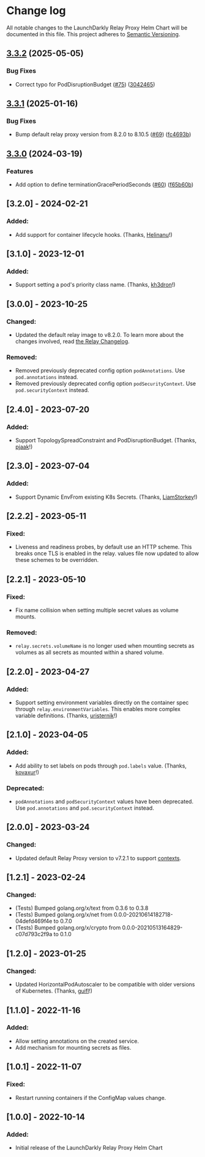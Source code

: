 Change log
================================================

All notable changes to the LaunchDarkly Relay Proxy Helm Chart will be documented in this file. This project adheres to [Semantic Versioning](https://semver.org).


## [3.3.2](https://github.com/launchdarkly/ld-relay-helm/compare/3.3.1...3.3.2) (2025-05-05)


### Bug Fixes

* Correct typo for PodDisruptionBudget ([#75](https://github.com/launchdarkly/ld-relay-helm/issues/75)) ([3042465](https://github.com/launchdarkly/ld-relay-helm/commit/304246580a75e4cda0b5fdbbfb922b1d621a1204))

## [3.3.1](https://github.com/launchdarkly/ld-relay-helm/compare/3.3.0...3.3.1) (2025-01-16)


### Bug Fixes

* Bump default relay proxy version from 8.2.0 to 8.10.5 ([#69](https://github.com/launchdarkly/ld-relay-helm/issues/69)) ([fc4693b](https://github.com/launchdarkly/ld-relay-helm/commit/fc4693babd4db37ba36ffe41ebcea1a72a1f68f6))

## [3.3.0](https://github.com/launchdarkly/ld-relay-helm/compare/3.2.0...3.3.0) (2024-03-19)


### Features

* Add option to define terminationGracePeriodSeconds ([#60](https://github.com/launchdarkly/ld-relay-helm/issues/60)) ([f65b60b](https://github.com/launchdarkly/ld-relay-helm/commit/f65b60b0cc0f1f956e3a951042095583e85cd542))

## [3.2.0] - 2024-02-21
### Added:
- Add support for container lifecycle hooks. (Thanks, [Helinanu](https://github.com/launchdarkly/ld-relay-helm/pull/57)!)

## [3.1.0] - 2023-12-01
### Added:
- Support setting a pod's priority class name. (Thanks, [kh3dron](https://github.com/launchdarkly/ld-relay-helm/pull/53)!)

## [3.0.0] - 2023-10-25
### Changed:
- Updated the default relay image to v8.2.0. To learn more about the changes involved, read [the Relay Changelog](https://github.com/launchdarkly/ld-relay/blob/v8/CHANGELOG.md).

### Removed:
- Removed previously deprecated config option `podAnnotations`. Use `pod.annotations` instead.
- Removed previously deprecated config option `podSecurityContext`. Use `pod.securityContext` instead.

## [2.4.0] - 2023-07-20
### Added:
- Support TopologySpreadConstraint and PodDisruptionBudget. (Thanks, [pjaak](https://github.com/launchdarkly/ld-relay-helm/pull/47)!)

## [2.3.0] - 2023-07-04
### Added:
- Support Dynamic EnvFrom existing K8s Secrets. (Thanks, [LiamStorkey](https://github.com/launchdarkly/ld-relay-helm/pull/45)!)

## [2.2.2] - 2023-05-11
### Fixed:
- Liveness and readiness probes, by default use an HTTP scheme. This breaks once TLS is enabled in the relay. values file now updated to allow these schemes to be overridden.

## [2.2.1] - 2023-05-10
### Fixed:
- Fix name collision when setting multiple secret values as volume mounts.

### Removed:
- `relay.secrets.volumeName` is no longer used when mounting secrets as volumes as all secrets as mounted within a shared volume.

## [2.2.0] - 2023-04-27
### Added:
- Support setting environment variables directly on the container spec through `relay.environmentVariables`. This enables more complex variable definitions. (Thanks, [uristernik](https://github.com/launchdarkly/ld-relay-helm/pull/34)!)

## [2.1.0] - 2023-04-05
### Added:
- Add ability to set labels on pods through `pod.labels` value. (Thanks, [kovaxur](https://github.com/launchdarkly/ld-relay-helm/pull/30)!)

### Deprecated:
- `podAnnotations` and `podSecurityContext` values have been deprecated. Use `pod.annotations` and `pod.securityContext` instead.

## [2.0.0] - 2023-03-24
### Changed:
- Updated default Relay Proxy version to v7.2.1 to support [contexts](https://docs.launchdarkly.com/home/contexts).

## [1.2.1] - 2023-02-24
### Changed:
- (Tests) Bumped golang.org/x/text from 0.3.6 to 0.3.8
- (Tests) Bumped golang.org/x/net from 0.0.0-20210614182718-04defd469f4e to 0.7.0
- (Tests) Bumped golang.org/x/crypto from 0.0.0-20210513164829-c07d793c2f9a to 0.1.0

## [1.2.0] - 2023-01-25
### Changed:
- Updated HorizontalPodAutoscaler to be compatible with older versions of Kubernetes. (Thanks, [guifl](https://github.com/launchdarkly/ld-relay-helm/pull/21)!)

## [1.1.0] - 2022-11-16
### Added:
- Allow setting annotations on the created service.
- Add mechanism for mounting secrets as files.

## [1.0.1] - 2022-11-07
### Fixed:
- Restart running containers if the ConfigMap values change.

## [1.0.0] - 2022-10-14
### Added:
- Initial release of the LaunchDarkly Relay Proxy Helm Chart
